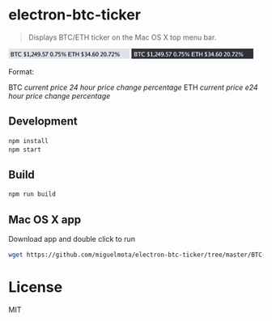 # electron-btc-ticker

> Displays BTC/ETH ticker on the Mac OS X top menu bar.

<img src="./screenshot.png" height="20" />
<img src="./screenshot_dark.png" height="20" />

Format:

BTC *current price* *24 hour price change percentage* ETH *current price* *e24 hour price change percentage*

## Development

```bash
npm install
npm start
```

## Build

```bash
npm run build
```

## Mac OS X app

Download app and double click to run

```bash
wget https://github.com/miguelmota/electron-btc-ticker/tree/master/BTC-ETH%20Ticker-darwin-x64/BTC-ETH%20Ticker.app
```

# License

MIT

